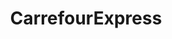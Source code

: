 ---
title: "CarrefourExpress"
url: /ciudad-autonoma-de-buenos-aires/carrefourexpress/
shop: Lebensmittel
---